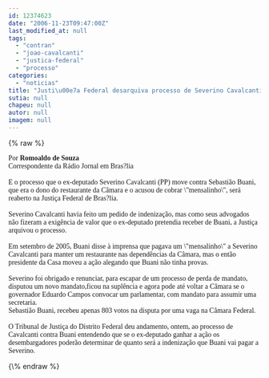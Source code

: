 ```yaml
---
id: 12374623
date: "2006-11-23T09:47:00Z"
last_modified_at: null
tags:
  - "contran"
  - "joao-cavalcanti"
  - "justica-federal"
  - "processo"
categories:
  - "noticias"
title: "Justi\u00e7a Federal desarquiva processo de Severino Cavalcanti contra Buani"
sutia: null
chapeu: null
autor: null
imagem: null
---
```

{\% raw %}
<p><P><FONT face=Verdana>Por <STRONG>Romoaldo de Souza</STRONG><BR>Correspondente da Rádio Jornal em Bras?lia<BR>&nbsp;<BR>E o processo que o ex-deputado Severino Cavalcanti (PP) move contra Sebastião Buani, que era o dono do restaurante da Câmara e o acusou de cobrar \"mensalinho\", será reaberto na Justiça Federal de Bras?lia. <BR>&nbsp;<BR>Severino Cavalcanti havia feito um pedido de indenização, mas como seus advogados não fizeram a exigência de valor que o ex-deputado pretendia receber de Buani, a Justiça arquivou o processo. <BR>&nbsp;<BR>Em setembro de 2005, Buani disse à imprensa que pagava um \"mensalinho\" a Severino Cavalcanti para manter um restaurante nas dependências da Câmara, mas o então presidente da Casa moveu a ação alegando que Buani não tinha provas. <BR>&nbsp;<BR>Severino foi obrigado e renunciar, para escapar de um processo de perda de mandato, disputou um novo mandato,ficou na suplência e agora pode até voltar a Câmara se o governador Eduardo Campos convocar um parlamentar, com mandato para assumir uma secretaria. <BR>Sebastião Buani, recebeu apenas 803 votos na disputa por uma vaga na Câmara Federal. <BR>&nbsp;<BR>O Tribunal de Justiça do Distrito Federal deu andamento, ontem, ao processo de Cavalcanti contra Buani entendendo que se o ex-deputado ganhar a ação os desembargadores poderão determinar de quanto será a indenização que Buani vai pagar a Severino.</FONT></P> </p>
{\% endraw %}